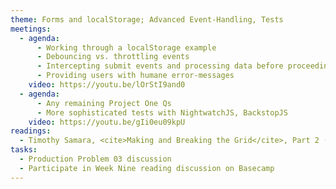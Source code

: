 ```yaml
---
theme: Forms and localStorage; Advanced Event-Handling, Tests
meetings:
  - agenda:
      - Working through a localStorage example
      - Debouncing vs. throttling events
      - Intercepting submit events and processing data before proceeding
      - Providing users with humane error-messages
    video: https://youtu.be/lOrStI9and0
  - agenda:
      - Any remaining Project One Qs
      - More sophisticated tests with NightwatchJS, BackstopJS
    video: https://youtu.be/gIi0eu09kpU
readings:
  - Timothy Samara, <cite>Making and Breaking the Grid</cite>, Part 2 (pp. 124–233)
tasks:
  - Production Problem 03 discussion
  - Participate in Week Nine reading discussion on Basecamp
---
```

